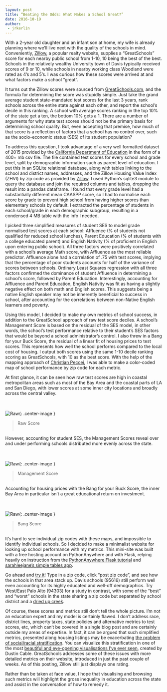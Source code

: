 ```yaml
---
layout: post
title: “Beating the Odds: What Makes a School Great?”
date: 2016-10-19
author:
 - jrkerlin
---
```

With a 2-year old daughter and an infant son at home, my wife is already planning where we’ll live next with the quality of the schools in mind. Conveniently, [Zillow](http://www.zillow.com), a popular realty website, supplies a “GreatSchools” score for each nearby public school from 1-10, 10 being the best of the best. Schools in the relatively wealthy University town of Davis typically received scores of 9 or 10, while schools in nearby working class Woodland were rated as 4’s and 5’s. I was curious how these scores were arrived at and what factors make a school “great”. 

It turns out the Zillow scores were sourced from [GreatSchools.com](http://http://www.greatschools.org/), and the formula for determining the score was stupidly simple. Just take the grand average student state-mandated test scores for the last 3 years, rank schools across the entire state against each other, and report the school’s decile in this ranking. A school with average scores ranking in the top 10% of the state get a ten, the bottom 10% gets a 1. There are a number of arguments for why state test scores should not be the primary basis for determining school quality. But, even accepting that premise, how much of that score is a reflection of factors that a school has no control over, such as the socio-economic status (SES) of its student population? 

To address this question, I took advantage of a very well formatted dataset of 2015 provided by the [California Department of Education](http://http://caaspp.cde.ca.gov/) in the form of a 400+ mb csv file. The file contained test scores for every school and grade level, split by demographic information such as parent level of education. I put this in an SQLite relational database, along with tables linking to the school and district names, addresses, and the Zillow Housing Value Index (ZHVI) by zip code as provided by [Zillow](http://www.zillow.com/research/data/). I used Python’s sqlite3 module to query the database and join the required columns and tables, dropping the result into a pandas dataframe. I found that every grade level had a substantially different mean CAASPP score, so I had to normalise each score by grade to prevent high school from having higher scores than elementary schools by default. I extracted the percentage of students in each  school/grade in each demographic subgroup, resulting in a condensed 4 MB table with the info I needed.

I picked three simplified measures of student SES to model grade normalised test scores at each school: Affluence (% of students not qualified for reduced school lunches), Parent Education (% of students with a college educated parent) and English Nativity (% of proficient in English upon entering public school). All three factors were positively correlated with a school’s average Math score, with Affluence as the most reliable predictor. Affluence alone had a correlation of .75 with test scores, implying that the percentage of poor students accounts for half of the variance of scores between schools. Ordinary Least Squares regression with all three factors confirmed the dominance of student Affluence in determining a school’s score, followed by Parent Education. Interestingly, accounting for Affluence and Parent Education, English Nativity was fit as having a slightly negative effect on both math and English scores.  This suggests being a native English speaker may not be inherently beneficial to success in school, after accounting for the correlations between non-Native English learners and poverty.                    

Using this model, I decided to make my own metrics of school success, in addition to the GreatSchool approach of raw test score deciles. A school’s Management Score is based on the residual of the SES model, in other words, the school’s test performance relative to their student’s SES factors that would be beyond a school administrator’s control. I also threw in a Bang for your Buck Score, the residual of a linear fit of housing prices to test scores. This represents how well the school performs compared to the local cost of housing. I output both scores using the same 1-10 decile ranking scoring as GreatSchools, with 10 as the best score. With the help of the mapping approach of [Christian Peccei](http://www.christianpeccei.com/zipmap/), I was able to make a color-coded map of school performance by zip code for each metric. 

At first glance, it can be seen how raw test scores are high in coastal metropolitan areas such as most of the Bay Area and the coastal parts of LA and San Diego, with lower scores at some inner city locations and broadly across the central valley. 

<br><br>
![Raw](http://davisincubator.github.io/images/projects/blog/jess/Raw_School_Ranking.png){: .center-image }
>Raw Score
<br><br>

However, accounting for student SES, the Management Scores reveal over and under performing schools distributed more evenly across the state. 

<br><br>
![Raw](http://davisincubator.github.io/images/projects/blog/jess/Management_Score_SES_Residual.png){: .center-image }
>Management Score
<br><br>

Accounting for housing prices with the Bang for your Buck Score, the inner Bay Area in particular isn’t a great educational return on investment.         

<br><br>
![Raw](http://davisincubator.github.io/images/projects/blog/jess/Bang_for_your_Buck_Housing_Price_Residual.png){: .center-image }
>Bang Score
<br><br>

It’s hard to see individual zip codes with these maps, and impossible to identify individual schools. So I decided to make a minimalist website for looking up school performance with my metrics. This mini-site was built with a free hosting account on PythonAnywhere and with Flask, relying heavily on instruction from the [PythonAnywhere Flask tutorial](https://blog.pythonanywhere.com/121/) and [sarahleejane’s simple tables app](https://sarahleejane.github.io/learning/python/2015/08/09/simple-tables-in-webapps-using-flask-and-pandas-with-python.html).

Go ahead and [try it](http://jrkerlin.pythonanywhere.com/show_tables)! Type in a zip code, click “post zip code”, and see how the schools in that area stack up. Davis schools (95616) still perform well even accounting for its highly educated and well-off demographics. Try West/East Palo Alto (94303) for a study in contrast, with some of the “best” and “worst” schools in the state sharing a zip code but separated by school district and a [dried up creek](https://www.cnet.com/news/east-palo-alto-life-on-the-other-side-of-silicon-valleys-tracks/).  

Of course, these scores and metrics still don’t tell the whole picture. I’m not an education expert and my model is certainly flawed. I don’t address race, district lines, property taxes, state policies and alternative metrics to test scores, etc, which can’t be covered in a single blog post and are certainly outside my areas of expertise. In fact, it can be argued that such simplified metrics, presented along housing listings may be exacerbating [the problem of social/racial stratification](http://www.alternet.org/education/educational-redlining-how-zillows-school-ratings-help-segregate-communities). You can visualize this stratification in one of the most [beautiful and eye-opening visualisations I’ve ever seen](http://demographics.coopercenter.org/DotMap/), created by Dustin Cable. GreatSchools addresses some of these issues with more detailed metrics on their website, introduced in just the past couple of weeks. As of this posting, Zillow still just displays one rating.   

Rather than be taken at face value, I hope that visualising and browsing such metrics will highlight the gross inequality in education across the state and assist in the conversation of how to remedy it.  
